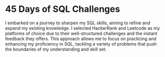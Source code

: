 # 45 Days of SQL Challenges
I embarked on a journey to sharpen my SQL skills, aiming to refine and expand my existing knowledge. I selected HackerRank and Leetcode as my platforms of choice due to their well-structured challenges and the instant feedback they offers. This approach allows me to focus on practicing and enhancing my proficiency in SQL, tackling a variety of problems that push the boundaries of my understanding and skill set.
